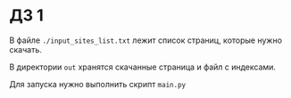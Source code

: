 # ДЗ 1

В файле `./input_sites_list.txt` лежит список страниц, которые нужно скачать.

В директории `out` хранятся скачанные страница и файл с индексами.

Для запуска нужно выполнить скрипт `main.py`